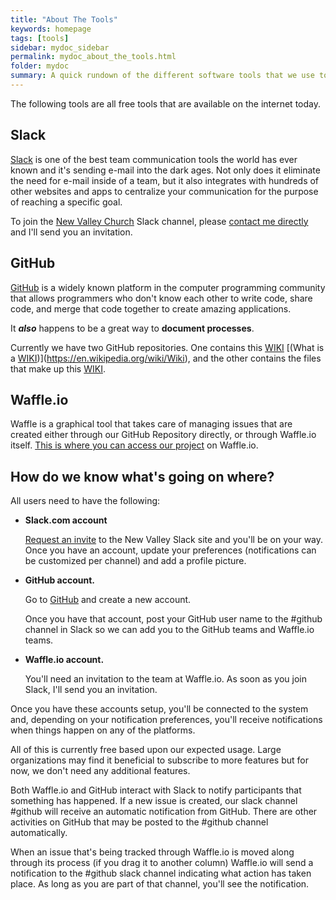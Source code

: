 ```yaml
---
title: "About The Tools"
keywords: homepage
tags: [tools]
sidebar: mydoc_sidebar
permalink: mydoc_about_the_tools.html
folder: mydoc
summary: A quick rundown of the different software tools that we use to collaborate.
---
```


The following tools are all free tools that are available on the internet today.

## Slack

[Slack](http://www.slack.com) is one of the best team communication tools the world has ever known and it's sending e-mail into the dark ages.  Not only does it eliminate the need for e-mail inside of a team, but it also integrates with hundreds of other websites and apps to centralize your communication for the purpose of reaching a specific goal.

To join the [New Valley Church](http://www.newvalleychurch.org) Slack channel, please [contact me directly](http://www.jongriffith.com/new-valley-slack-request/) and I'll send you an invitation.

## GitHub

[GitHub](https://www.github.com) is a widely known platform in the computer programming community that allows programmers who don't know each other to write code, share code, and merge that code together to create amazing applications.

It **_also_** happens to be a great way to **document processes**.

  Currently we have two GitHub repositories.  One contains this [WIKI](https://github.com/NewValleyChurch/Infrastructure/wiki) [(What is a [WIKI](https://github.com/NewValleyChurch/Infrastructure/wiki))](https://en.wikipedia.org/wiki/Wiki), and the other contains the files that make up this [WIKI](https://github.com/NewValleyChurch/Infrastructure/wiki).

## Waffle.io

Waffle is a graphical tool that takes care of managing issues that are created either through our GitHub Repository directly, or through Waffle.io itself.  [This is where you can access our project](https://waffle.io/NewValleyChurch/Infrastructure) on Waffle.io.

## How do we know what's going on where?

All users need to have the following:

- **Slack.com account**

  [Request an invite](http://www.jongriffith.com/new-valley-slack-request/) to the New Valley Slack site and you'll be on your way.  Once you have an account, update your preferences (notifications can be customized per channel) and add a profile picture.

- **GitHub account.**

  Go to [GitHub](http://www.GitHub.com) and create a new account.

  Once you have that account, post your GitHub user name to the #github channel in Slack so we can add you to the GitHub teams and Waffle.io teams.

- **Waffle.io account.**

  You'll need an invitation to the team at Waffle.io.  As soon as you join Slack, I'll send you an invitation.

Once you have these accounts setup, you'll be connected to the system and, depending on your notification preferences, you'll receive notifications when things happen on any of the platforms.

All of this is currently free based upon our expected usage.  Large organizations may find it beneficial to subscribe to more features but for now, we don't need any additional features.

Both Waffle.io and GitHub interact with Slack to notify participants that something has happened.  If a new issue is created, our slack channel #github will receive an automatic notification from GitHub.  There are other activities on GitHub that may be posted to the #github channel automatically.

When an issue that's being tracked through Waffle.io is moved along through its process (if you drag it to another column) Waffle.io will send a notification to the #github slack channel indicating what action has taken place.  As long as you are part of that channel, you'll see the notification.
